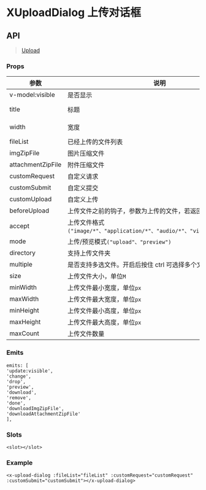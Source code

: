 # XUploadDialog 上传对话框

## API

> [Upload](https://www.antdv.com/components/upload-cn)

### Props

| 参数 | 说明 | 类型 | 默认值 |
| --- | --- | --- | --- |
| v-model:visible | 是否显示 | Boolean | `false` |
| title | 标题 | String | `上传文件` |
| width | 宽度 | [String, Number] | `720` |
| fileList | 已经上传的文件列表 | Array | `[]` |
| imgZipFile | 图片压缩文件 | Object | `-` |
| attachmentZipFile | 附件压缩文件 | Object | `-` |
| customRequest | 自定义请求 | Function | `-` |
| customSubmit | 自定义提交 | Function | `-` |
| customUpload | 自定义上传 | Function | `-` |
| beforeUpload | 上传文件之前的钩子，参数为上传的文件，若返回 false 则停止上传 | Function | `-` |
| accept | 上传文件格式`("image/*"、"application/*"、"audio/*"、"video/*"、"text/*")` | String | `-` |
| mode | 上传/预览模式`("upload"、"preview")` | String | `upload` |
| directory | 支持上传文件夹 | Boolean | `-` |
| multiple | 是否支持多选文件。开启后按住 ctrl 可选择多个文件。 | Boolean | `-` |
| size | 上传文件大小，单位`M` | Number | `500` |
| minWidth | 上传文件最小宽度，单位`px` | Number | `-` |
| maxWidth | 上传文件最大宽度，单位`px` | Number | `-` |
| minHeight | 上传文件最小高度，单位`px` | Number | `-` |
| maxHeight | 上传文件最大高度，单位`px` | Number | `-` |
| maxCount | 上传文件数量 | Number | `20` |

### Emits

```vue
emits: [
'update:visible',
'change',
'drop',
'preview',
'download',
'remove',
'done',
'downloadImgZipFile',
'downloadAttachmentZipFile'
],
```

### Slots

```vue
<slot></slot>
```

### Example

```vue
<x-upload-dialog :fileList="fileList" :customRequest="customRequest" :customSubmit="customSubmit"></x-upload-dialog>
```
